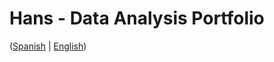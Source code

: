 # Hans - Data Analysis Portfolio 
([Spanish](https://github.com/HansAllTech/Hans_Data_Analysis_Portfolio/blob/main/Proyectos.md#tabla-de-contenido-es--en) | [English](https://github.com/HansAllTech/Hans_Data_Analysis_Portfolio/blob/main/Projects.md#table-of-content-es--en))          
                                             
                                                                                                                                                                                   
                                                    
                                                              
                                 
                    
                        
        
    
         
     
   
 
 
 
